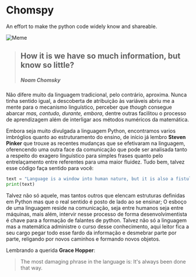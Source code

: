 # Chomspy
An effort to make the python code widely know and shareable.

![Meme](https://miro.medium.com/max/1284/1*Jzzxrhl0uGWD1USctYOzyg.jpeg)

> ## How it is we have so much information, but know so little?
> ##### Noam Chomsky

Não difere muito da linguagem tradicional, pelo contrário, aproxima. Nunca tinha sentido igual, a descoberta de atribuição às variáveis abriu me a mente para o mecanismo linguístico, perceber que *though* consegue abarcar *mas, contudo, durante, embora*, dentre outras facilitou o processo de aprendizagem além de interligar aos métodos numéricos da matemática.

Embora seja muito divulgada a linguagem Python, encontramos varios imbróglios quanto ao estruturamento do ensino, de início já lembro **Steven Pinker** que trouxe as recentes mudanças que se efetivaram  na linguagem, oferencendo uma outra face da comunicação que pode ser analisada tanto a respeito do exagero linguístico para simples frases quanto pelo entrelaçamento entre referentes para uma maior fluidez. Tudo bem, talvez esse código faça sentido para você:

```python
text = "Language is a window into human nature, but it is also a fistula, an open wound through which we're exposed to an infectious world."
print(text)
```

Talvez não só aquele, mas tantos outros que elencam estruturas definidas em Python mas que o real sentido é posto de lado ao se ensinar; O esboço de uma linguagem reside na comunicação, seja entre humanos seja entre máquinas, mais além, intervir nesse processo de forma desenvolvimentista é chave para a formação de falantes de python. Talvez não só a linguagem mas a matemática administre o curso desse conhecimento, aqui leitor fica a seu cargo pegar todo esse fardo da informação e desmebrar parte por parte, religando por novos caminhos e formando novos objetos.

Lembrando a querida **Grace Hopper**:
>The most damaging phrase in the language is: It's always been done that way.

